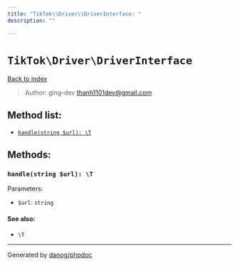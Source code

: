 ```yaml
---
title: "TikTok\\Driver\\DriverInterface: "
description: ""

---
```

# `TikTok\Driver\DriverInterface`
[Back to index](../../index.md)

> Author: ging-dev <thanh1101dev@gmail.com>  
  

  




## Method list:
* [`handle(string $url): \T`](#handle-string-url-t)

## Methods:
### `handle(string $url): \T`




Parameters:

* `$url`: `string`   


#### See also: 
* `\T`




---
Generated by [danog/phpdoc](https://phpdoc.daniil.it)
